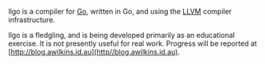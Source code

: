 llgo is a compiler for [Go](http://golang.org), written in Go, and using the
[LLVM](http://llvm.org) compiler infrastructure.

llgo is a fledgling, and is being developed primarily as an educational
exercise. It is not presently useful for real work. Progress will be reported
at [http://blog.awilkins.id.au](http//blog.awilkins.id.au).

